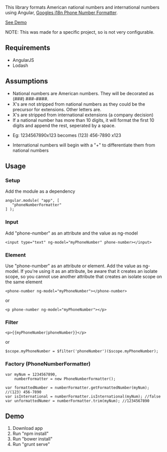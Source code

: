 This library formats American national numbers and international numbers using Angular, [Googles i18n Phone Number Formatter](https://github.com/googlei18n/libphonenumber).

[See Demo](http://lposen.github.io/angular-phonenumber-formatter/app/phoneNumberFormatter/#/)

NOTE: This was made for a specific project, so is not very configurable.

## Requirements

- AngularJS
- Lodash

## Assumptions
- National numbers are American numbers.  They will be decorated as (###) ###-####.
- X's are not stripped from national numbers as they could be the precursor for extensions.  Other letters are.
- X's are stripped from international extensions (a company decision)
- If a national number has more than 10 digits, it will format the first 10 digits and append the rest, seperated by a space.
* Eg: 1234567890x123 becomes (123) 456-7890 x123
- International numbers will begin with a "+" to differentiate them from national numbers

## Usage
### Setup
Add the module as a dependency

    
    angular.module( "app", [
       "phoneNumberFormatter"
    ] );

### Input
Add "phone-number" as an attribute and the value as ng-model


    <input type="text" ng-model="myPhoneNumber" phone-number></input>


### Element
Use "phone-number" as an attribute or element. Add the value as ng-model.
If you're using it as an attribute, be aware that it creates an isolate scope, so you cannot use another attribute that creates an isolate scope on the same element


    <phone-number ng-model="myPhoneNumber"></phone-number>

or

    <p phone-number ng-model="myPhoneNumber"></p>


### Filter

    <p>{{myPhoneNumber|phoneNumber}}</p>
or

    $scope.myPhoneNumber = $filter('phoneNumber')($scope.myPhoneNumber);

### Factory (PhoneNumberFormatter)

    var myNum = 1234567890,
        numberFormatter = new PhoneNumberFormatter();
    
    var formattedNumber = numberFormatter.getFormattedNumber(myNum); //(123) 456-7890
    var isInternational = numberFormatter.isInternational(myNum); //false
    var unformattedNumer = numberFormatter.trim(myNum); //1234567890

    

## Demo
1. Download app
2. Run "npm install"
3. Run "bower install"
4. Run "grunt serve"
